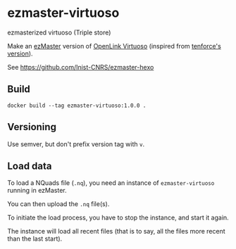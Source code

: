# ezmaster-virtuoso
ezmasterized virtuoso (Triple store)

Make an [ezMaster](https://github.com/Inist-CNRS/ezmaster) version of [OpenLink Virtuoso](https://github.com/openlink/virtuoso-opensource) (inspired from
[tenforce's version](https://github.com/tenforce/docker-virtuoso)).

See https://github.com/Inist-CNRS/ezmaster-hexo

## Build

    docker build --tag ezmaster-virtuoso:1.0.0 .

## Versioning

Use semver, but don't prefix version tag with `v`.

## Load data

To load a NQuads file (`.nq`), you need an instance of `ezmaster-virtuoso`
running in ezMaster.

You can then upload the `.nq` file(s).

To initiate the load process, you have to stop the instance, and start it again.

The instance will load all recent files (that is to say, all the files more
recent than the last start).
